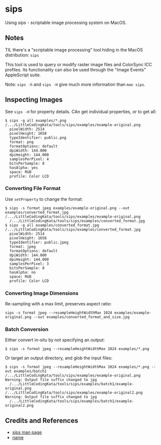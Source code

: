 # sips

Using sips - scriptable image processing system on MacOS.

## Notes

TIL there's a "scriptable image processing" tool hiding in the MacOS distribution: `sips`

This tool is used to query or modify raster image files and ColorSync ICC profiles.
Its functionality can also be used through the "Image Events" AppleScript suite.

Note: `sips -h` and `sips -H` give much more information than `man sips`.

## Inspecting Images

See `sips -H` for property details. CAn get individual properties, or to get all:

```
$ sips -g all examples/*.png
/.../LittleCodingKata/tools/sips/examples/example-original.png
  pixelWidth: 2514
  pixelHeight: 1658
  typeIdentifier: public.png
  format: png
  formatOptions: default
  dpiWidth: 144.000
  dpiHeight: 144.000
  samplesPerPixel: 4
  bitsPerSample: 8
  hasAlpha: yes
  space: RGB
  profile: Color LCD
```

### Converting File Format

Use `setProperty` to change the format:

```
$ sips -s format jpeg examples/example-original.png --out examples/converted_format.jpg
/.../LittleCodingKata/tools/sips/examples/example-original.png
  /.../LittleCodingKata/tools/sips/examples/converted_format.jpg
$ sips -g all examples/converted_format.jpg
/.../LittleCodingKata/tools/sips/examples/converted_format.jpg
  pixelWidth: 2514
  pixelHeight: 1658
  typeIdentifier: public.jpeg
  format: jpeg
  formatOptions: default
  dpiWidth: 144.000
  dpiHeight: 144.000
  samplesPerPixel: 3
  bitsPerSample: 8
  hasAlpha: no
  space: RGB
  profile: Color LCD
```

### Converting Image Dimensions

Re-sampling with a max limit, preserves aspect ratio:

```
sips -s format jpeg --resampleHeightWidthMax 1024 examples/example-original.png --out examples/converted_format_and_size.jpg
```

### Batch Conversion

Either convert in-situ by not specifying an output:

```
$ sips -s format jpeg --resampleHeightWidthMax 1024 examples/*.png
```

Or target an output directory, and glob the input files:

```
$ sips -s format jpeg --resampleHeightWidthMax 1024 examples/*.png --out examples/batch1
/.../LittleCodingKata/tools/sips/examples/example-original.png
Warning: Output file suffix changed to jpg
  /.../LittleCodingKata/tools/sips/examples/batch1/example-original.png
/.../LittleCodingKata/tools/sips/examples/example-original2.png
Warning: Output file suffix changed to jpg
  /.../LittleCodingKata/tools/sips/examples/batch1/example-original2.png
```

## Credits and References

* [sips man page](https://ss64.com/osx/sips.html)
* [name](https://aplawrence.com/foo-mac/image-processing.html)
